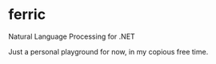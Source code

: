 ferric
======

Natural Language Processing for .NET

Just a personal playground for now, in my copious free time.
